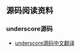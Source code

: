## 源码阅读资料

### underscore源码

- [underscore源码中文翻译](https://github.com/lessfish/underscore-analysis/blob/master/underscore-1.8.3.js/underscore-1.8.3-analysis.js)

